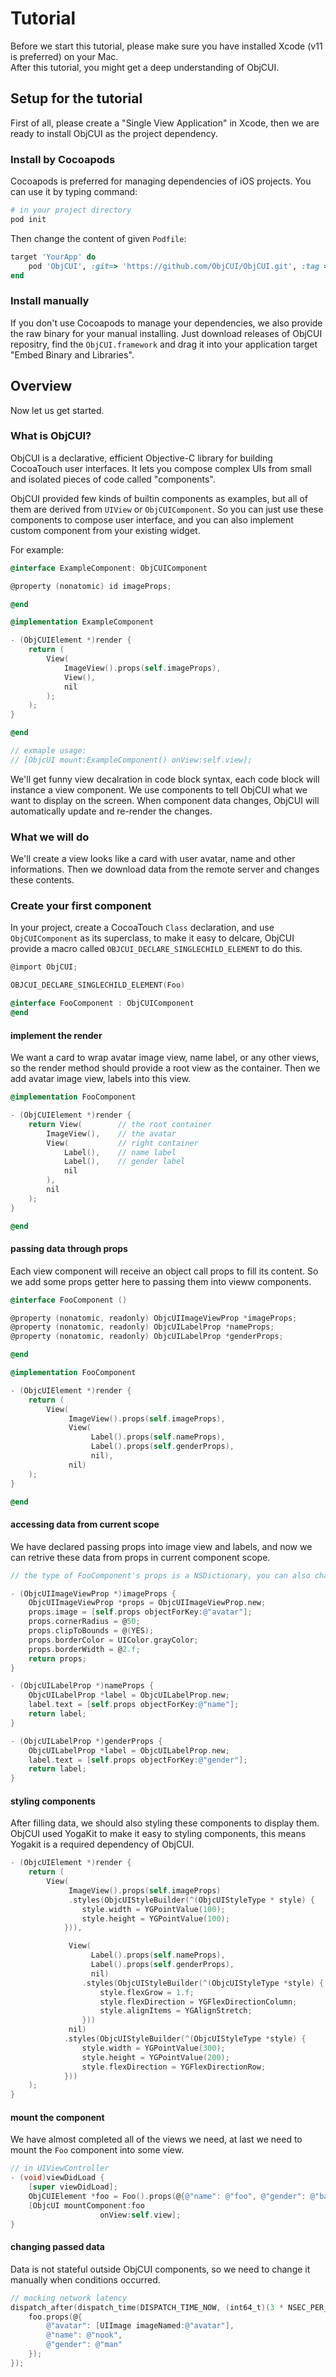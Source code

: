 # Tutorial

Before we start this tutorial, please make sure you have installed Xcode (v11 is preferred) on your Mac.  
After this tutorial, you might get a deep understanding of ObjCUI.

## Setup for the tutorial

First of all, please create a "Single View Application" in Xcode, then we are ready to install ObjCUI as the project dependency.

### Install by Cocoapods
Cocoapods is preferred for managing dependencies of iOS projects. You can use it by typing command:

```bash
# in your project directory
pod init 
```

Then change the content of given `Podfile`:

```ruby
target 'YourApp' do
    pod 'ObjCUI', :git=> 'https://github.com/ObjCUI/ObjCUI.git', :tag => '0.0.1'
end
```

### Install manually
If you don't use Cocoapods to manage your dependencies, we also provide the raw binary for your manual installing.
Just download releases of ObjCUI repositry, find the `ObjCUI.framework` and drag it into your application target "Embed Binary and Libraries".

## Overview
Now let us get started.

### What is ObjCUI?

ObjCUI is a declarative, efficient Objective-C library for building CocoaTouch user interfaces. It lets you compose complex UIs from small and isolated pieces of code called "components".  

ObjCUI provided few kinds of builtin components as examples, but all of them are derived from `UIView` or `ObjCUIComponent`. So you can just use these components to compose user interface, and you can also implement custom component from your existing widget.

For example:  

```Objective-C
@interface ExampleComponent: ObjCUIComponent

@property (nonatomic) id imageProps;

@end

@implementation ExampleComponent

- (ObjCUIElement *)render {
    return (
        View(
            ImageView().props(self.imageProps),
            View(),
            nil
        );
    );
}

@end

// exmaple usage:
// [ObjcUI mount:ExampleComponent() onView:self.view];

```

We'll get funny view decalration in code block syntax, each code block will instance a view component. We use components to tell ObjCUI what we want to display on the screen. When component data changes, ObjCUI will automatically update and re-render the changes.

### What we will do
We'll create a view looks like a card with user avatar, name and other informations. Then we download data from the remote server and changes these contents.

### Create your first component
In your project, create a CocoaTouch `Class` declaration, and use `ObjCUIComponent` as its superclass, to make it easy to delcare, ObjCUI provide a macro called `OBJCUI_DECLARE_SINGLECHILD_ELEMENT` to do this.

```Objective-C
@import ObjCUI;

OBJCUI_DECLARE_SINGLECHILD_ELEMENT(Foo)

@interface FooComponent : ObjCUIComponent
@end

```

#### implement the render 
We want a card to wrap avatar image view, name label, or any other views, so the render method should provide a root view as the container. Then we add avatar image view, labels into this view.


```Objective-C
@implementation FooComponent

- (ObjCUIElement *)render {
    return View(        // the root container
        ImageView(),    // the avatar
        View(           // right container
            Label(),    // name label
            Label(),    // gender label
            nil
        ),
        nil
    );
}

@end

```

#### passing data through props

Each view component will receive an object call props to fill its content. So we add some props getter here to passing them into vieww components.

```Objective-C
@interface FooComponent ()

@property (nonatomic, readonly) ObjcUIImageViewProp *imageProps;
@property (nonatomic, readonly) ObjcUILabelProp *nameProps;
@property (nonatomic, readonly) ObjcUILabelProp *genderProps;

@end

@implementation FooComponent

- (ObjcUIElement *)render {
    return (
        View(
             ImageView().props(self.imageProps),
             View(
                  Label().props(self.nameProps),
                  Label().props(self.genderProps),
                  nil),
             nil)
    );
}

@end
```

#### accessing data from current scope
We have declared passing props into image view and labels, and now we can retrive these data from props in current component scope.

```Objective-C
// the type of FooComponent's props is a NSDictionary, you can also change it into other typs.

- (ObjcUIImageViewProp *)imageProps {
    ObjcUIImageViewProp *props = ObjcUIImageViewProp.new;
    props.image = [self.props objectForKey:@"avatar"];
    props.cornerRadius = @50;
    props.clipToBounds = @(YES);
    props.borderColor = UIColor.grayColor;
    props.borderWidth = @2.f;
    return props;
}

- (ObjcUILabelProp *)nameProps {
    ObjcUILabelProp *label = ObjcUILabelProp.new;
    label.text = [self.props objectForKey:@"name"];
    return label;
}

- (ObjcUILabelProp *)genderProps {
    ObjcUILabelProp *label = ObjcUILabelProp.new;
    label.text = [self.props objectForKey:@"gender"];
    return label;
}

```


#### styling components
After filling data, we should also styling these components to display them.  
ObjCUI used YogaKit to make it easy to styling components, this means Yogakit is a required dependency of ObjCUI.

```Objective-C
- (ObjcUIElement *)render {
    return (
        View(
             ImageView().props(self.imageProps)
             .styles(ObjcUIStyleBuilder(^(ObjcUIStyleType * style) {
                style.width = YGPointValue(100);
                style.height = YGPointValue(100);
            })),

             View(
                  Label().props(self.nameProps),
                  Label().props(self.genderProps),
                  nil)
                .styles(ObjcUIStyleBuilder(^(ObjcUIStyleType *style) {
                    style.flexGrow = 1.f;
                    style.flexDirection = YGFlexDirectionColumn;
                    style.alignItems = YGAlignStretch;
                }))                  
             nil)
            .styles(ObjcUIStyleBuilder(^(ObjcUIStyleType *style) {
                style.width = YGPointValue(300);
                style.height = YGPointValue(200);
                style.flexDirection = YGFlexDirectionRow;
            }))
    );
}

```

#### mount the component
We have almost completed all of the views we need, at last we need to mount the `Foo` component into some view.

```Objective-C
// in UIViewController
- (void)viewDidLoad {
    [super viewDidLoad];
    ObjCUIElement *foo = Foo().props(@{@"name": @"foo", @"gender": @"bar"});
    [ObjcUI mountComponent:foo
                    onView:self.view];
}
```

#### changing passed data
Data is not stateful outside ObjCUI components, so we need to change it manually when conditions occurred.

```Objective-C
// mocking network latency
dispatch_after(dispatch_time(DISPATCH_TIME_NOW, (int64_t)(3 * NSEC_PER_SEC)), dispatch_get_main_queue(), ^{
    foo.props(@{
        @"avatar": [UIImage imageNamed:@"avatar"],
        @"name": @"nook",
        @"gender": @"man"
    });
});
```